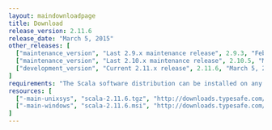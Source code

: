 ```yaml
---
layout: maindownloadpage
title: Download
release_version: 2.11.6
release_date: "March 5, 2015"
other_releases: [
  ["maintenance_version", "Last 2.9.x maintenance release", 2.9.3, "February 28, 2013"],
  ["maintenance_version", "Last 2.10.x maintenance release", 2.10.5, "March 5, 2015"],
  ["development_version", "Current 2.11.x release", 2.11.6, "March 5, 2015"]
]
requirements: "The Scala software distribution can be installed on any platform with a <a href='http://www.java.com/'>Java runtime</a>, version 1.6 or later."
resources: [
  ["-main-unixsys", "scala-2.11.6.tgz", "http://downloads.typesafe.com/scala/2.11.6/scala-2.11.6.tgz", "Max OS X, Unix, Cygwin", "25.87M"],
  ["-main-windows", "scala-2.11.6.msi", "http://downloads.typesafe.com/scala/2.11.6/scala-2.11.6.msi", "Windows (msi installer)", "107.88M"]
]
---
```


